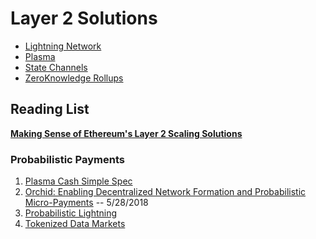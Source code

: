 # Layer 2 Solutions

* [Lightning Network](./lightning.md)
* [Plasma](./plasma.md)
* [State Channels](./statechannels.md)
* [ZeroKnowledge Rollups](./rollups.md)

## Reading List

**[Making Sense of Ethereum's Layer 2 Scaling Solutions](https://medium.com/l4-media/making-sense-of-ethereums-layer-2-scaling-solutions-state-channels-plasma-and-truebit-22cb40dcc2f4)**

### Probabilistic Payments

1. [Plasma Cash Simple Spec](https://karl.tech/plasma-cash-simple-spec/)
2. [Orchid: Enabling Decentralized Network Formation and Probabilistic Micro-Payments](https://www.orchid.com/whitepaper.pdf) -- 5/28/2018
3. [Probabilistic Lightning](https://courses.csail.mit.edu/6.857/2017/project/7.pdf)
4. [Tokenized Data Markets](https://arxiv.org/pdf/1806.00139.pdf)
